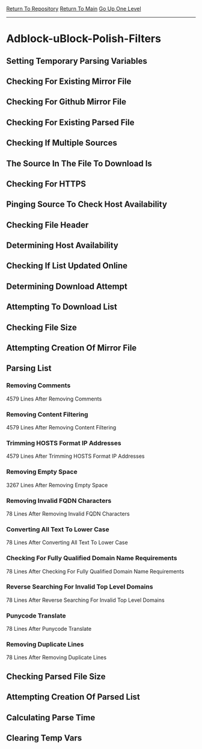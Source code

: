 [Return To Repository](https://github.com/deathbybandaid/piholeparser/)
[Return To Main](https://github.com/deathbybandaid/piholeparser/blob/master/RecentRunLogs/Mainlog.md)
[Go Up One Level](https://github.com/deathbybandaid/piholeparser/blob/master/RecentRunLogs/TopLevelScripts/30-Processing-External-Blacklists.md)
____________________________________
# Adblock-uBlock-Polish-Filters
## Setting Temporary Parsing Variables
## Checking For Existing Mirror File
## Checking For Github Mirror File
## Checking For Existing Parsed File
## Checking If Multiple Sources
## The Source In The File To Download Is
## Checking For HTTPS
## Pinging Source To Check Host Availability
## Checking File Header
## Determining Host Availability
## Checking If List Updated Online
## Determining Download Attempt
## Attempting To Download List
## Checking File Size
## Attempting Creation Of Mirror File
## Parsing List
### Removing Comments
4579 Lines After Removing Comments
### Removing Content Filtering
4579 Lines After Removing Content Filtering
### Trimming HOSTS Format IP Addresses
4579 Lines After Trimming HOSTS Format IP Addresses
### Removing Empty Space
3267 Lines After Removing Empty Space
### Removing Invalid FQDN Characters
78 Lines After Removing Invalid FQDN Characters
### Converting All Text To Lower Case
78 Lines After Converting All Text To Lower Case
### Checking For Fully Qualified Domain Name Requirements
78 Lines After Checking For Fully Qualified Domain Name Requirements
### Reverse Searching For Invalid Top Level Domains
78 Lines After Reverse Searching For Invalid Top Level Domains
### Punycode Translate
78 Lines After Punycode Translate
### Removing Duplicate Lines
78 Lines After Removing Duplicate Lines
## Checking Parsed File Size
## Attempting Creation Of Parsed List
## Calculating Parse Time
## Clearing Temp Vars
